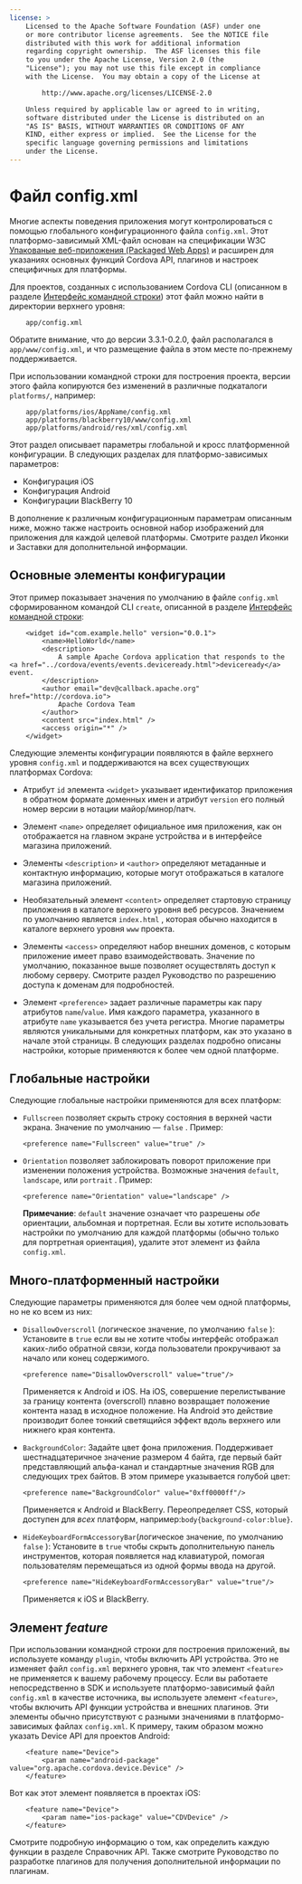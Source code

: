 ```yaml
---
license: >
    Licensed to the Apache Software Foundation (ASF) under one
    or more contributor license agreements.  See the NOTICE file
    distributed with this work for additional information
    regarding copyright ownership.  The ASF licenses this file
    to you under the Apache License, Version 2.0 (the
    "License"); you may not use this file except in compliance
    with the License.  You may obtain a copy of the License at

        http://www.apache.org/licenses/LICENSE-2.0

    Unless required by applicable law or agreed to in writing,
    software distributed under the License is distributed on an
    "AS IS" BASIS, WITHOUT WARRANTIES OR CONDITIONS OF ANY
    KIND, either express or implied.  See the License for the
    specific language governing permissions and limitations
    under the License.
---
```


# Файл config.xml

Многие аспекты поведения приложения могут контролироваться с помощью глобального конфигурационного файла `config.xml`. Этот платформо-зависимый XML-файл основан на спецификации W3C [Упакованые веб-приложения (Packaged Web Apps)][1] и расширен для указаниях основных функций Cordova API, плагинов и настроек специфичных для платформы.

 [1]: http://www.w3.org/TR/widgets/

Для проектов, созданных с использованием Cordova CLI (описанном в разделе <a href="../guide/cli/index.html">Интерфейс командной строки</a>) этот файл можно найти в директории верхнего уровня:

        app/config.xml
    

Обратите внимание, что до версии 3.3.1-0.2.0, файл располагался в `app/www/config.xml`, и что размещение файла в этом месте по-прежнему поддерживается.

При использовании командной строки для построения проекта, версии этого файла копируются без изменений в различные подкаталоги `platforms/`, например:

        app/platforms/ios/AppName/config.xml
        app/platforms/blackberry10/www/config.xml
        app/platforms/android/res/xml/config.xml
    

Этот раздел описывает параметры глобальной и кросс платформенной конфигурации. В следующих разделах для платформо-зависимых параметров:

*   Конфигурация iOS
*   Конфигурация Android
*   Конфигурации BlackBerry 10

В дополнение к различным конфигурационным параметрам описанным ниже, можно также настроить основной набор изображений для приложения для каждой целевой платформы. Смотрите раздел Иконки и Заставки для дополнительной информации.

## Основные элементы конфигурации

Этот пример показывает значения по умолчанию в файле `config.xml` сформированном командой CLI `create`, описанной в разделе <a href="../guide/cli/index.html">Интерфейс командной строки</a>:

        <widget id="com.example.hello" version="0.0.1">
            <name>HelloWorld</name>
            <description>
                A sample Apache Cordova application that responds to the <a href="../cordova/events/events.deviceready.html">deviceready</a> event.
            </description>
            <author email="dev@callback.apache.org" href="http://cordova.io">
                Apache Cordova Team
            </author>
            <content src="index.html" />
            <access origin="*" />
        </widget>
    

Следующие элементы конфигурации появляются в файле верхнего уровня `config.xml` и поддерживаются на всех существующих платформах Cordova:

*   Атрибут `id` элемента `<widget>` указывает идентификатор приложения в обратном формате доменных имен и атрибут `version` его полный номер версии в нотации майор/минор/патч.

*   Элемент `<name>` определяет официальное имя приложения, как он отображается на главном экране устройства и в интерфейсе магазина приложений.

*   Элементы `<description>` и `<author>` определяют метаданные и контактную информацию, которые могут отображаться в каталоге магазина приложений.

*   Необязательный элемент `<content>` определяет стартовую страницу приложения в каталоге верхнего уровня веб ресурсов. Значением по умолчанию является `index.html` , которая обычно находится в каталоге верхнего уровня `www` проекта.

*   Элементы `<access>` определяют набор внешних доменов, с которым приложение имеет право взаимодействовать. Значение по умолчанию, показанное выше позволяет осуществлять доступ к любому серверу. Смотрите раздел Руководство по разрешению доступа к доменам для подробностей.

*   Элемент `<preference>` задает различные параметры как пару атрибутов `name`/`value`. Имя каждого параметра, указанного в атрибуте `name` указывается без учета регистра. Многие параметры являются уникальными для конкретных платформ, как это указано в начале этой страницы. В следующих разделах подробно описаны настройки, которые применяются к более чем одной платформе.

## Глобальные настройки

Следующие глобальные настройки применяются для всех платформ:

*   `Fullscreen` позволяет скрыть строку состояния в верхней части экрана. Значение по умолчанию — `false` . Пример:
    
        <preference name="Fullscreen" value="true" />
        

*   `Orientation` позволяет заблокировать поворот приложение при изменении положения устройства. Возможные значения `default`, `landscape`, или `portrait` . Пример:
    
        <preference name="Orientation" value="landscape" />
        
    
    **Примечание**: `default` значение означает что разрешены *обе* ориентации, альбомная и портретная. Если вы хотите использовать настройки по умолчанию для каждой платформы (обычно только для портретная ориентация), удалите этот элемент из файла `config.xml`.

## Много-платформенный настройки

Следующие параметры применяются для более чем одной платформы, но не ко всем из них:

*   `DisallowOverscroll` (логическое значение, по умолчанию `false` ): Установите в `true` если вы не хотите чтобы интерфейс отображал каких-либо обратной связи, когда пользователи прокручивают за начало или конец содержимого.
    
        <preference name="DisallowOverscroll" value="true"/>
        
    
    Применяется к Android и iOS. На iOS, совершение перелистывание за границу контента (overscroll) плавно возвращает положение контента назад в исходное положение. На Android это действие производит более тонкий светящийся эффект вдоль верхнего или нижнего края контента.

*   `BackgroundColor`: Задайте цвет фона приложения. Поддерживает шестнадцатеричное значение размером 4 байта, где первый байт представляющий альфа-канал и стандартные значения RGB для следующих трех байтов. В этом примере указывается голубой цвет:
    
        <preference name="BackgroundColor" value="0xff0000ff"/>
        
    
    Применяется к Android и BlackBerry. Переопределяет CSS, который доступен для *всех* платформ, например:`body{background-color:blue}`.

*   `HideKeyboardFormAccessoryBar`(логическое значение, по умолчанию `false` ): Установите в `true` чтобы скрыть дополнительную панель инструментов, которая появляется над клавиатурой, помогая пользователям перемещаться из одной формы ввода на другой.
    
        <preference name="HideKeyboardFormAccessoryBar" value="true"/>
        
    
    Применяется к iOS и BlackBerry.

## Элемент *feature*

При использовании командной строки для построения приложений, вы используете команду `plugin`, чтобы включить API устройства. Это не изменяет файл `config.xml` верхнего уровня, так что элемент `<feature>` не применяется к вашему рабочему процессу. Если вы работаете непосредственно в SDK и используете платформо-зависимый файл `config.xml` в качестве источника, вы используете элемент `<feature>`, чтобы включить API функции устройства и внешних плагинов. Эти элементы обычно присутствуют с разными значениями в платформо-зависимых файлах `config.xml`. К примеру, таким образом можно указать Device API для проектов Android:

        <feature name="Device">
            <param name="android-package" value="org.apache.cordova.device.Device" />
        </feature>
    

Вот как этот элемент появляется в проектах iOS:

        <feature name="Device">
            <param name="ios-package" value="CDVDevice" />
        </feature>
    

Смотрите подробную информацию о том, как определить каждую функции в разделе Справочник API. Также смотрите Руководство по разработке плагинов для получения дополнительной информации по плагинам.